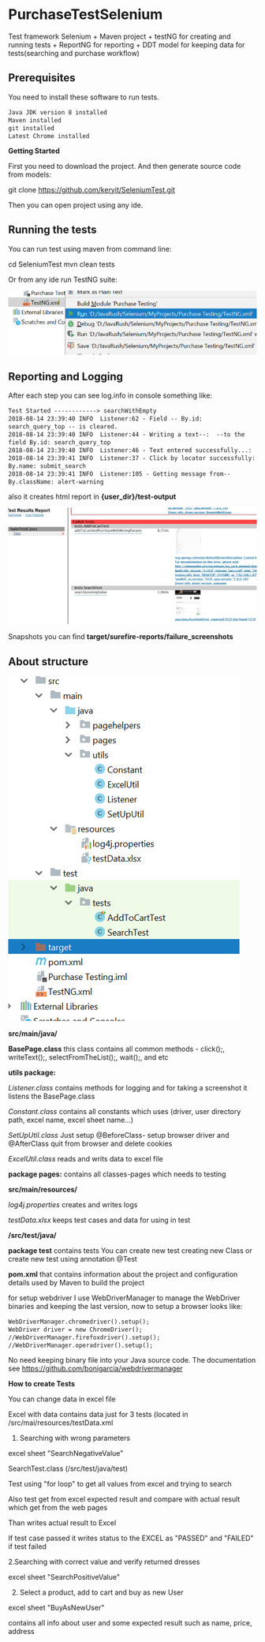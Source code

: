 # PurchaseTestSelenium
Test framework Selenium + Maven project + testNG for creating and running tests + ReportNG for reporting
                        + DDT model for keeping data for tests(searching and purchase workflow)

## Prerequisites

You need to install these software to run tests.

    Java JDK version 8 installed
    Maven installed
    git installed
    Latest Chrome installed

**Getting Started**

First you need to download the project. And then generate source code from models:

git clone https://github.com/keryit/SeleniumTest.git

Then you can open project using any ide.


 ## Running the tests

You can run test using maven from command line:

   cd SeleniumTest
   mvn clean tests

Or from any ide run TestNG suite:

![img](https://github.com/keryit/SeleniumTest/blob/master/img/runTestNg.png)


## Reporting and Logging

After each step you can see log.info in console something like:

    Test Started ------------> searchWithEmpty
    2018-08-14 23:39:40 INFO  Listener:62 - Field -- By.id: search_query_top -- is cleared.
    2018-08-14 23:39:40 INFO  Listener:44 - Writing a text--:  --to the field By.id: search_query_top
    2018-08-14 23:39:40 INFO  Listener:46 - Text entered successfully...:
    2018-08-14 23:39:41 INFO  Listener:37 - Click by locator successfully: By.name: submit_search
    2018-08-14 23:39:41 INFO  Listener:105 - Getting message from-- By.className: alert-warning



also it creates html report in **{user_dir}/test-output**

![img](https://github.com/keryit/SeleniumTest/blob/master/img/report.png)


Snapshots you can find **target/surefire-reports/failure_screenshots**


 ## About structure

![img](https://github.com/keryit/SeleniumTest/blob/master/img/structure.png)


**src/main/java/**


 **BasePage.class**
  this class contains all common methods - click();, writeText();, selectFromTheList();, wait();, and etc

  **utils package:**  

   *Listener.class*
  contains methods for logging and for taking a screenshot
  it listens the BasePage.class

  *Constant.class*
  contains all constants which uses (driver, user directory path, excel name, excel sheet name...) 

  *SetUpUtil.class*
  Just setup @BeforeClass- setup browser driver and @AfterClass quit from browser and delete cookies

   *ExcelUtil.class*
  reads and writs data to excel file


  **package pages:**
  contains all classes-pages which needs to testing


  **src/main/resources/**

  *log4j.properties*
  creates and writes logs

  *testData.xlsx*
  keeps test cases and data for using in test


  **/src/test/java/**

  **package test**
  contains tests
  You can create new test creating new Class or create new test using annotation @Test

  **pom.xml**
  that contains information about the project and configuration details used by Maven to build the project

  for setup webdriver I use WebDriverManager to manage the WebDriver binaries and keeping the last version, now to setup a browser looks like:

    WebDriverManager.chromedriver().setup();
    WebDriver driver = new ChromeDriver();
    //WebDriverManager.firefoxdriver().setup();
    //WebDriverManager.operadriver().setup();

   No need keeping binary file into your Java source code.
   The documentation see https://github.com/bonigarcia/webdrivermanager


   **How to create Tests**

   You can change data in excel file

   Excel with data contains data just for 3 tests (located in /src/mai/resources/testData.xml

   1. Searching with wrong parameters

   excel sheet "SearchNegativeValue"

   SearchTest.class (/src/test/java/test)

   Test using "for loop" to get all values from excel and trying to search

   Also test get from excel expected result and compare with actual result which get from the web pages

   Than writes actual result to Excel

   If test case passed it writes status to the EXCEL as "PASSED" and "FAILED" if test failed

   2.Searching with correct value and verify returned dresses

   excel sheet "SearchPositiveValue"

   2. Select a product, add to cart and buy as new User

   excel sheet "BuyAsNewUser"
   
   contains all info about user and some expected result such as name, price, address


